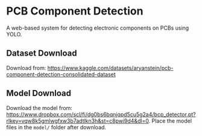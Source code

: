 # PCB Component Detection 
 
A web-based system for detecting electronic components on PCBs using YOLO. 
 
## Dataset Download 
Download from: https://www.kaggle.com/datasets/aryanstein/pcb-component-detection-consolidated-dataset 
## Model Download
Download the model from: https://www.dropbox.com/scl/fi/dg0bs6bqnjqpd5cu5g2a4/bcp_detector.pt?rlkey=vqw8k5gmlwgfxw3b7adtlkn3h&st=c8pwi9d4&dl=0.
Place the model files in the `model/` folder after download.
